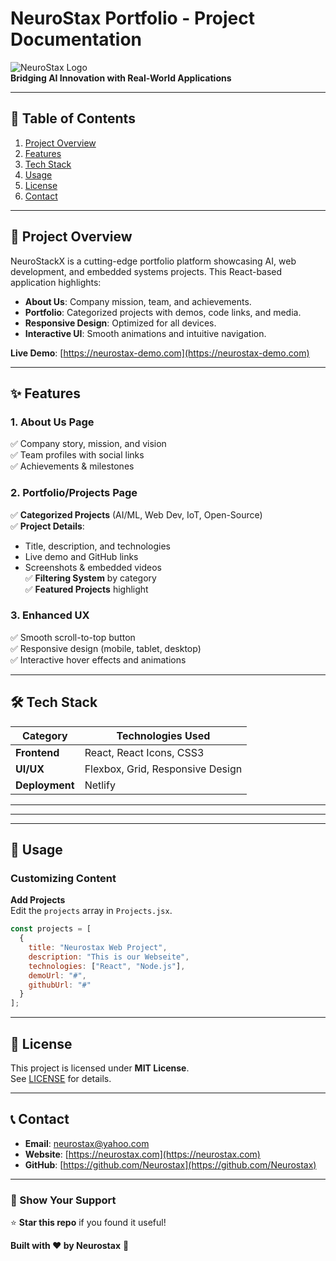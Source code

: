 # **NeuroStax Portfolio - Project Documentation**  

![NeuroStax Logo](Neurostax\src\assets\Copy_of_INNOVATING_INTELLIGENCE.jpg)  
**Bridging AI Innovation with Real-World Applications**  

---

## **📌 Table of Contents**  
1. [Project Overview](#-project-overview)  
2. [Features](#-features)  
3. [Tech Stack](#-tech-stack)    
4. [Usage](#-usage)  
5. [License](#-license)  
6. [Contact](#-contact)  

---

## **🚀 Project Overview**  
NeuroStackX is a cutting-edge portfolio platform showcasing AI, web development, and embedded systems projects. This React-based application highlights:  
- **About Us**: Company mission, team, and achievements.  
- **Portfolio**: Categorized projects with demos, code links, and media.  
- **Responsive Design**: Optimized for all devices.  
- **Interactive UI**: Smooth animations and intuitive navigation.  

**Live Demo**: [https://neurostax-demo.com](https://neurostax-demo.com)  

---

## **✨ Features**  

### **1. About Us Page**  
✅ Company story, mission, and vision  
✅ Team profiles with social links  
✅ Achievements & milestones  

### **2. Portfolio/Projects Page**  
✅ **Categorized Projects** (AI/ML, Web Dev, IoT, Open-Source)  
✅ **Project Details**:  
   - Title, description, and technologies  
   - Live demo and GitHub links  
   - Screenshots & embedded videos  
✅ **Filtering System** by category  
✅ **Featured Projects** highlight  

### **3. Enhanced UX**  
✅ Smooth scroll-to-top button  
✅ Responsive design (mobile, tablet, desktop)  
✅ Interactive hover effects and animations  

---

## **🛠 Tech Stack**  

| Category       | Technologies Used |  
|----------------|-------------------|  
| **Frontend**   | React, React Icons, CSS3 |  
| **UI/UX**      | Flexbox, Grid, Responsive Design |  
| **Deployment** | Netlify |  

---
---

---

## **🎨 Usage**  

### **Customizing Content**  
**Add Projects**  
   Edit the `projects` array in `Projects.jsx`.  
   ```jsx
   const projects = [
     {
       title: "Neurostax Web Project",
       description: "This is our Webseite",
       technologies: ["React", "Node.js"],
       demoUrl: "#",
       githubUrl: "#"
     }
   ];
   ```

---


## **📜 License**  
This project is licensed under **MIT License**.  
See [LICENSE](LICENSE) for details.  

---

## **📞 Contact**  
- **Email**: neurostax@yahoo.com 
- **Website**: [https://neurostax.com](https://neurostax.com)  
- **GitHub**: [https://github.com/Neurostax](https://github.com/Neurostax)  

---

### **🌟 Show Your Support**  
⭐ **Star this repo** if you found it useful!  

**Built with ❤️ by Neurostax** 🚀